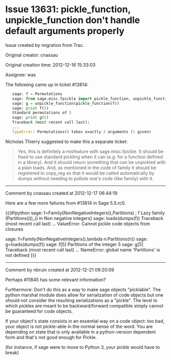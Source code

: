 # Issue 13631: pickle_function, unpickle_function don't handle default arguments properly

Issue created by migration from Trac.

Original creator: cnassau

Original creation time: 2012-12-16 15:33:03

Assignee: was

The following came up in ticket #13814:


```python
   sage: f = Permutations 
   sage: from sage.misc.fpickle import pickle_function, unpickle_function 
   sage: g = unpickle_function(pickle_function(f)) 
   sage: print f(5) 
   Standard permutations of 5
   sage: print g(5) 
   Traceback (most recent call last):
   ...
   TypeError: Permutations() takes exactly 2 arguments (1 given)
```


Nicholas Thierry suggested to make this a separate ticket:
> Yes, this is definitely a misfeature with sage.misc.fpickle. It should
> be fixed to use standard pickling when it can (e.g. for a function
> defined in a library). And it should return something that can be
> unpickled with a plain loads. And, as mentioned in the code of family
> it should be registered to copy_reg so that it would be called
> automatically by dumps without needing to pollute one's code (like
> family) with it. 




---

Comment by cnassau created at 2012-12-17 06:44:19

Here are a few more failures from #13814 in Sage 5.5.rc0.

   {{{#!python
   sage: f=Family(NonNegativeIntegers(),Partitions) ; f
   Lazy family (Partitions(i))_{i in Non negative integers}
   sage: loads(dumps(f))
   Traceback (most recent call last)
   ...
   ValueError: Cannot pickle code objects from closures

   sage: f=Family(NonNegativeIntegers(),lambda n:Partitions(n))
   sage: g=loads(dumps(f))
   sage: f[5]
   Partitions of the integer 5
   sage: g[5]
   Traceback (most recent call last)
   ...
   NameError: global name 'Partitions' is not defined
   }}}


---

Comment by nbruin created at 2012-12-21 09:20:09

Perhaps #11845 has some relevant information?

Furthermore: Don't do this as a way to make sage objects "picklable". The python marshal module does allow for serialization of code objects but one should not consider the resulting serializations as a "pickle". The level to which pickles are meant to be backward/forward compatible simply cannot be guaranteed for code objects.

If your object's state consists in an essential way on a code object: too bad, your object is not pickle-able in the normal sense of the word. You are depending on state that is only available in a python-version dependent form and that's not good enough for Pickle.

(for instance, if sage were to move to Python 3, your pickle would have to break)
